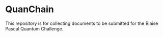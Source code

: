 # QuanChain
This repository is for collecting documents to be submitted for the Blaise Pascal Quantum Challenge.
